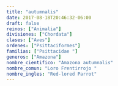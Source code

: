 ```yaml
---
title: "autumnalis"
date: 2017-08-18T20:46:32-06:00
draft: false
reinos: ["Animalia"]
divisiones: ["Chordata"]
clases: ["Aves"]
ordenes: ["Psittaciformes"]
familias: ["Psittacidae "]
generos: ["Amazona"]
nombre_cientifico: "Amazona autumnalis"
nombre_comun: "Loro Frentirrojo "
nombre_ingles: "Red-lored Parrot"
---
```

